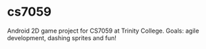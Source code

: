 # cs7059
Android 2D game project for CS7059 at Trinity College. Goals: agile development, dashing sprites and fun!
